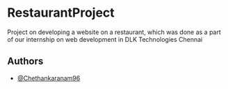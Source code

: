
# RestaurantProject

Project on developing a website on a restaurant, which was done as a part of our internship on web development in DLK Technologies Chennai  




## Authors

- [@Chethankaranam96](https://www.github.com/Chethankaranam96)

